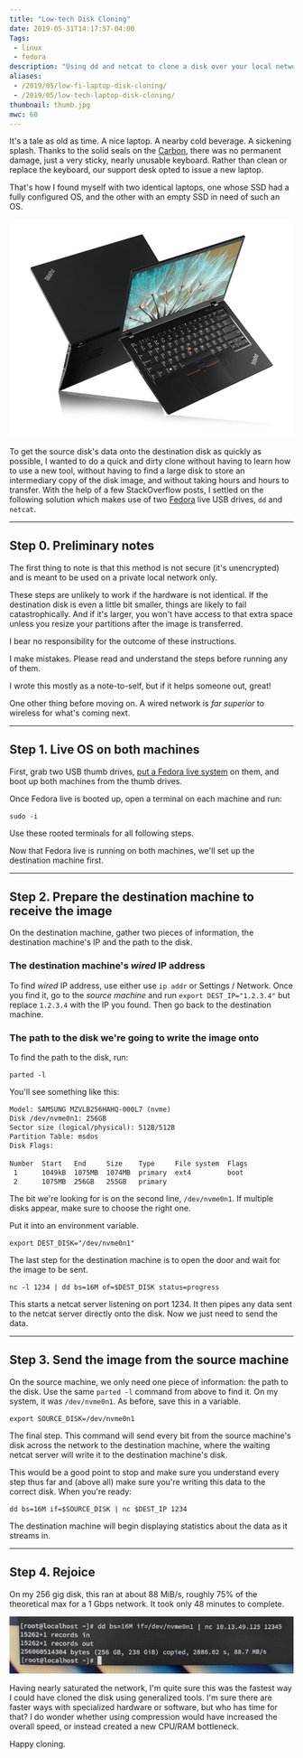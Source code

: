 ```yaml
---
title: "Low-tech Disk Cloning"
date: 2019-05-31T14:17:57-04:00
Tags:
 - linux
 - fedora
description: "Using dd and netcat to clone a disk over your local network."
aliases:
 - /2019/05/low-fi-laptop-disk-cloning/
 - /2019/05/low-tech-laptop-disk-cloning/
thumbnail: thumb.jpg
mwc: 60
---
```


It's a tale as old as time.  A nice laptop.  A nearby cold beverage.  A sickening splash.  Thanks to the solid seals on the [Carbon](https://en.wikipedia.org/wiki/ThinkPad_X1_Carbon#2018_%E2%80%93_6th_generation), there was no permanent damage, just a very sticky, nearly unusable keyboard.  Rather than clean or replace the keyboard, our support desk opted to issue a new laptop.

That's how I found myself with two identical laptops, one whose SSD had a fully configured OS, and the other with an empty SSD in need of such an OS.

![image of two X1 Carbon laptops]( ./we-lenovo-thinkpad-x1-carbon-2017-feature1.webp )

To get the source disk's data onto the destination disk as quickly as possible, I wanted to do a quick and dirty clone without having to learn how to use a new tool, without having to find a large disk to store an intermediary copy of the disk image, and without taking hours and hours to transfer.  With the help of a few StackOverflow posts, I settled on the following solution which makes use of two [Fedora](https://getfedora.org/) live USB drives, `dd` and `netcat`.

---

## Step 0. Preliminary notes

The first thing to note is that this method is not secure (it's unencrypted) and is meant to be used on a private local network only.

These steps are unlikely to work if the hardware is not identical.  If the destination disk is even a little bit smaller, things are likely to fail catastrophically.  And if it's larger, you won't have access to that extra space unless you resize your partitions after the image is transferred.

I bear no responsibility for the outcome of these instructions.

I make mistakes.  Please read and understand the steps before running any of them.

I wrote this mostly as a note-to-self, but if it helps someone out, great!

One other thing before moving on. A wired network is *far superior* to wireless for what's coming next.

---

## Step 1. Live OS on both machines

First, grab two USB thumb drives, [put a Fedora live system](https://docs.fedoraproject.org/en-US/fedora/f30/install-guide/install/Preparing_for_Installation/#sect-preparing-boot-media) on them, and boot up both machines from the thumb drives.

Once Fedora live is booted up, open a terminal on each machine and run:

```
sudo -i
```

Use these rooted terminals for all following steps.

Now that Fedora live is running on both machines, we'll set up the destination machine first.

---

## Step 2. Prepare the destination machine to receive the image

On the destination machine, gather two pieces of information, the destination machine's IP and the path to the disk.

### The destination machine's *wired* IP address

To find *wired* IP address, use either use `ip addr` or Settings / Network.  Once you find it, go to the *source machine* and run `export DEST_IP="1.2.3.4"` but replace `1.2.3.4` with the IP you found.  Then go back to the destination machine.

### The path to the disk we're going to write the image onto

To find the path to the disk, run:

```
parted -l
```

You'll see something like this:

```
Model: SAMSUNG MZVLB256HAHQ-000L7 (nvme)
Disk /dev/nvme0n1: 256GB
Sector size (logical/physical): 512B/512B
Partition Table: msdos
Disk Flags:

Number  Start   End     Size    Type     File system  Flags
 1      1049kB  1075MB  1074MB  primary  ext4         boot
 2      1075MB  256GB   255GB   primary
```

The bit we're looking for is on the second line, `/dev/nvme0n1`.  If multiple disks appear, make sure to choose the right one.

Put it into an environment variable.

```
export DEST_DISK="/dev/nvme0n1"
```

The last step for the destination machine is to open the door and wait for the image to be sent.

```
nc -l 1234 | dd bs=16M of=$DEST_DISK status=progress
```

This starts a netcat server listening on port 1234.  It then pipes any data sent to the netcat server directly onto the disk.  Now we just need to send the data.

---

## Step 3. Send the image from the source machine

On the source machine, we only need one piece of information: the path to the disk.  Use the same `parted -l` command from above to find it.  On my system, it was `/dev/nvme0n1`.  As before, save this in a variable.

```
export SOURCE_DISK=/dev/nvme0n1
```

The final step.  This command will send every bit from the source machine's disk across the network to the destination machine, where the waiting netcat server will write it to the destination machine's disk.

This would be a good point to stop and make sure you understand every step thus far and (above all) make sure you're writing this data to the correct disk.  When you're ready:

```
dd bs=16M if=$SOURCE_DISK | nc $DEST_IP 1234
```

The destination machine will begin displaying statistics about the data as it streams in.

---

## Step 4. Rejoice

On my 256 gig disk, this ran at about 88 MiB/s, roughly 75% of the theoretical max for a 1 Gbps network.  It took only 48 minutes to complete.

![image of the console after transfer completes]( ./complete.jpg )

Having nearly saturated the network, I'm quite sure this was the fastest way I could have cloned the disk using generalized tools.  I'm sure there are faster ways with specialized hardware or software, but who has time for that?  I do wonder whether using compression would have increased the overall speed, or instead created a new CPU/RAM bottleneck.

Happy cloning.
